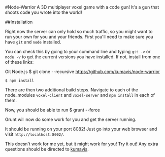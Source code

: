 #Node-Warrior
A 3D multiplayer voxel game with a code gun!  It's a gun that shoots code you wrote into the world!

##Installation

Right now the server can only hold so much traffic, so you might want to run your own for you and your friends.  First you'll need to make sure you have `git` and `node` installed.

You can check this by going to your command line and typing `git -v` or `node -v` to get the current versions you have installed.  If not, install from one of these links:

Git
Node.js
    $ git clone --recursive https://github.com/kumavis/node-warrior

    $ npm install

There are then two additional build steps.  Navigate to each of the node_modules `voxel-client` and `voxel-server` and `npm install` in each of them.

Now, you should be able to run
    $ grunt --force

Grunt will now do some work for you and get the server running.

It should be running on your port 8082!  Just go into your web browser and visit `http://localhost:8002/`.

This doesn't work for me yet, but it might work for you!  Try it out!  Any extra questions should be directed to [kumavis](https://github.com/kumavis/).